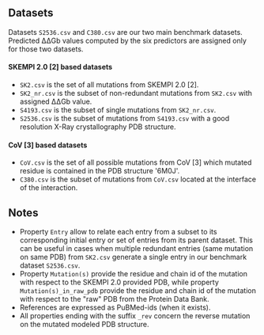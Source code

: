 
## Datasets

Datasets `S2536.csv` and `C380.csv` are our two main benchmark datasets. Predicted ΔΔGb values computed by the six predictors are assigned only for those two datasets.

#### SKEMPI 2.0 [2] based datasets
- `SK2.csv` is the set of all mutations from SKEMPI 2.0 [2].
- `SK2_nr.csv` is the subset of non-redundant mutations from `SK2.csv` with assigned ΔΔGb value.
- `S4193.csv` is the subset of single mutations from `SK2_nr.csv`.
- `S2536.csv` is the subset of mutations from `S4193.csv` with a good resolution X-Ray crystallography PDB structure.

#### CoV [3] based datasets
- `CoV.csv` is the set of all possible mutations from CoV [3] which mutated residue is contained in the PDB structure '6M0J'.
- `C380.csv` is the subset of mutations from `CoV.csv` located at the interface of the interaction.

## Notes
- Property `Entry` allow to relate each entry from a subset to its corresponding initial entry or set of entries from its parent dataset. This can be useful in cases when multiple redundant entries (same mutation on same PDB) from `SK2.csv` generate a single entry in our benchmark dataset `S2536.csv`.
- Property `Mutation(s)` provide the residue and chain id of the mutation with respect to the SKEMPI 2.0 provided PDB, while property `Mutation(s)_in_raw_pdb` provide the residue and chain id of the mutation with respect to the "raw" PDB from the Protein Data Bank.
- References are expressed as PuBMed-ids (when it exists).
- All properties ending with the suffix `_rev` concern the reverse mutation on the mutated modeled PDB structure.
